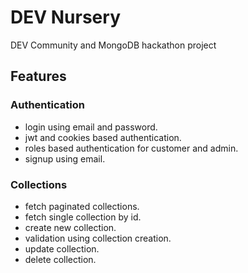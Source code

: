 # DEV Nursery

DEV Community and MongoDB hackathon project

## Features

### Authentication

- login using email and password.
- jwt and cookies based authentication.
- roles based authentication for customer and admin.
- signup using email.

### Collections

- fetch paginated collections.
- fetch single collection by id.
- create new collection.
- validation using collection creation.
- update collection.
- delete collection.
